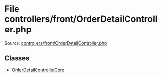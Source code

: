 File controllers/front/OrderDetailController.php
=========
Source: [controllers/front/OrderDetailController.php](https://github.com/PrestaShop/PrestaShop/blob/1.6.1.1/controllers/front/OrderDetailController.php)


Classes
-------

* [OrderDetailControllerCore](class.OrderDetailControllerCore)

